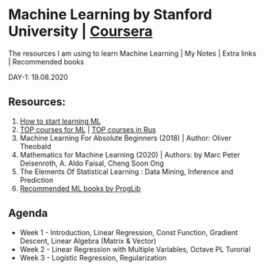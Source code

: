 # Machine Learning by Stanford University | [Coursera](https://www.coursera.org/learn/machine-learning)
The resources I am using to learn Machine Learning | My Notes | Extra links | Recommended books

DAY-1: 19.08.2020

## Resources:
1. [How to start learning ML](https://www.geeksforgeeks.org/how-to-start-learning-machine-learning/)
2. [TOP courses for ML](https://www.learndatasci.com/best-machine-learning-courses) | [TOP courses in Rus](https://pythonist.ru/samye-luchshie-resursy-dlya-izucheniya-ml-i-ai/)
3. Machine Learning For Absolute Beginners (2018) | Author: Oliver Theobald
4. Mathematics for Machine Learning (2020) | Authors: by Marc Peter Deisenroth, A. Aldo Faisal, Cheng Soon Ong
5. The Elements Of Statistical Learning : Data Mining, Inference and Prediction 
6. [Recommended ML books by ProgLib](https://vk.com/wall-54530371_102437)

## Agenda
- Week 1 - Introduction, Linear Regression, Const Function, Gradient Descent, Linear Algebra (Matrix & Vector)
- Week 2 - Linear Regression with Multiple Variables, Octave PL Turorial
- Week 3 - Logistic Regression, Regularization
